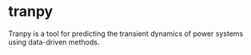 # tranpy 
Tranpy is a tool for predicting the transient dynamics of power systems using data-driven methods.
